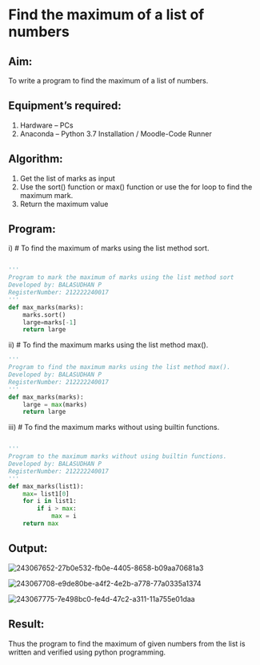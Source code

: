 # Find the maximum of a list of numbers
## Aim:
To write a program to find the maximum of a list of numbers.
## Equipment’s required:
1.	Hardware – PCs
2.	Anaconda – Python 3.7 Installation / Moodle-Code Runner
## Algorithm:
1.	Get the list of marks as input
2.	Use the sort() function or max() function or use the for loop to find the maximum mark.
3.	Return the maximum value
## Program:

i)	# To find the maximum of marks using the list method sort.
```Python

''' 
Program to mark the maximum of marks using the list method sort
Developed by: BALASUDHAN P
RegisterNumber: 212222240017
'''
def max_marks(marks):
    marks.sort()
    large=marks[-1]
    return large

```

ii)	# To find the maximum marks using the list method max().
```Python
''' 
Program to find the maximum marks using the list method max().
Developed by: BALASUDHAN P
RegisterNumber: 212222240017
'''
def max_marks(marks):
    large = max(marks)
    return large
```

iii) # To find the maximum marks without using builtin functions.
```Python

''' 
Program to the maximum marks without using builtin functions.
Developed by: BALASUDHAN P
RegisterNumber: 212222240017
'''
def max_marks(list1):
    max= list1[0]
    for i in list1:
        if i > max:
            max = i
    return max       
```
## Output:
![243067652-27b0e532-fb0e-4405-8658-b09aa70681a3](https://github.com/BALASUDHAN18/FindMaximum/assets/118807740/ec4a2bff-2a13-4641-b060-4c3ccac86d48)

![243067708-e9de80be-a4f2-4e2b-a778-77a0335a1374](https://github.com/BALASUDHAN18/FindMaximum/assets/118807740/ef022e0b-5c1f-41a3-b575-7bd6ad3e7762)

![243067775-7e498bc0-fe4d-47c2-a311-11a755e01daa](https://github.com/BALASUDHAN18/FindMaximum/assets/118807740/41e1c912-f54b-4cc3-9754-d9b51c9aefcb)


## Result:
Thus the program to find the maximum of given numbers from the list is written and verified using python programming.
